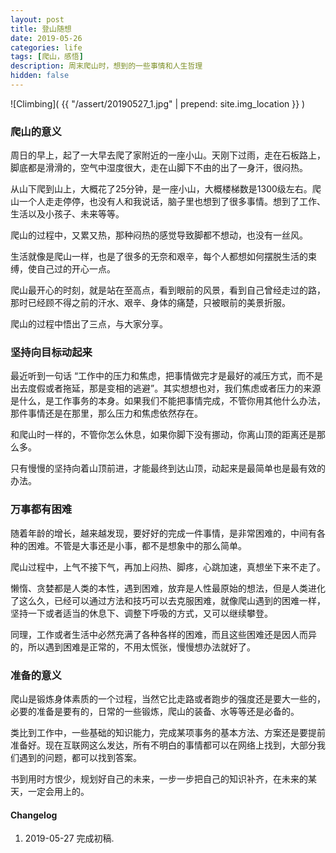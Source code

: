 ```yaml
---
layout: post
title: 登山随想
date: 2019-05-26
categories: life
tags: [爬山，感悟]
description: 周末爬山时，想到的一些事情和人生哲理
hidden: false
---
```


![Climbing]( {{ "/assert/20190527_1.jpg" | prepend: site.img_location }} )

### 爬山的意义

周日的早上，起了一大早去爬了家附近的一座小山。天刚下过雨，走在石板路上，脚底都是滑滑的，空气中湿度很大，走在山脚下不由的出了一身汗，很闷热。

从山下爬到山上，大概花了25分钟，是一座小山，大概楼梯数是1300级左右。爬山一个人走走停停，也没有人和我说话，脑子里也想到了很多事情。想到了工作、生活以及小孩子、未来等等。

爬山的过程中，又累又热，那种闷热的感觉导致脚都不想动，也没有一丝风。

生活就像是爬山一样，也是了很多的无奈和艰辛，每个人都想如何摆脱生活的束缚，使自己过的开心一点。

爬山最开心的时刻，就是站在至高点，看到眼前的风景，看到自己曾经走过的路，那时已经顾不得之前的汗水、艰辛、身体的痛楚，只被眼前的美景折服。

爬山的过程中悟出了三点，与大家分享。

### 坚持向目标动起来

最近听到一句话 “工作中的压力和焦虑，把事情做完才是最好的减压方式，而不是出去度假或者拖延，那是变相的逃避”。其实想想也对，我们焦虑或者压力的来源是什么，是工作事务的本身。如果我们不能把事情完成，不管你用其他什么办法，那件事情还是在那里，那么压力和焦虑依然存在。

和爬山时一样的，不管你怎么休息，如果你脚下没有挪动，你离山顶的距离还是那么多。

只有慢慢的坚持向着山顶前进，才能最终到达山顶，动起来是最简单也是最有效的办法。

### 万事都有困难

随着年龄的增长，越来越发现，要好好的完成一件事情，是非常困难的，中间有各种的困难。不管是大事还是小事，都不是想象中的那么简单。

爬山过程中，上气不接下气，再加上闷热、脚疼，心跳加速，真想坐下来不走了。

懒惰、贪婪都是人类的本性，遇到困难，放弃是人性最原始的想法，但是人类进化了这么久，已经可以通过方法和技巧可以去克服困难，就像爬山遇到的困难一样，坚持一下或者适当的休息下、调整下呼吸的方式，又可以继续攀登。

同理，工作或者生活中必然充满了各种各样的困难，而且这些困难还是因人而异的，所以遇到困难是正常的，不用太慌张，慢慢想办法就好了。

### 准备的意义

爬山是锻炼身体素质的一个过程，当然它比走路或者跑步的强度还是要大一些的，必要的准备是要有的，日常的一些锻炼，爬山的装备、水等等还是必备的。

类比到工作中，一些基础的知识能力，完成某项事务的基本方法、方案还是要提前准备好。现在互联网这么发达，所有不明白的事情都可以在网络上找到，大部分我们遇到的问题，都可以找到答案。

书到用时方恨少，规划好自己的未来，一步一步把自己的知识补齐，在未来的某天，一定会用上的。


#### Changelog
1. 2019-05-27  完成初稿.
